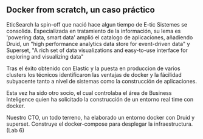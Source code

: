## Docker from scratch, un caso práctico

EticSearch la spin-off que nació hace algun tiempo de E-tic Sistemes se consolida. Especializada en tratamiento de la información, su lema es 'powering data, smart data' amplió el catalogo de aplicaciones, añadiendo Druid, un "high performance analytics data store for event-driven data" y Superset, "A rich set of data visualizations and easy-to-use interface for exploring and visualizing data"

Tras el éxito obtenido con Elastic y la puesta en produccion de varios clusters los técnicos identificaron las ventajas de docker y la fácilidad subyacente tanto a nivel de sistemas como la construcción de aplicaciones.

Esta vez ha sido otro socio, el cual controlaba el área de Business Inteligence quien ha solicitado la construcción de un entorno real time con docker.

Nuestro CTO, un todo terreno, ha elaborado un entorno docker con Druid y superset. Construye el docker-compose para desplegar la infraestructura. (Lab 6)

